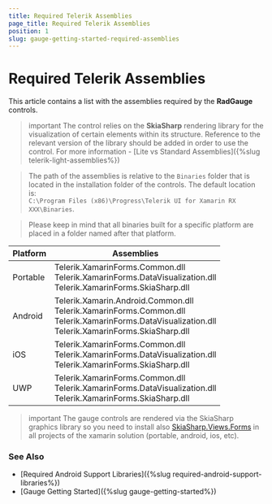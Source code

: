 ```yaml
---
title: Required Telerik Assemblies
page_title: Required Telerik Assemblies
position: 1
slug: gauge-getting-started-required-assemblies
---
```


# Required Telerik Assemblies

This article contains a list with the assemblies required by the **RadGauge** controls.

>important The control relies on the **SkiaSharp** rendering library for the visualization of certain elements within its structure. Reference to the relevant version of the library should be added in order to use the control. For more information - [Lite vs Standard Assemblies]({%slug telerik-light-assemblies%})

> The path of the assemblies is relative to the `Binaries` folder that is located in the installation folder of the controls. The default location is:  
> `C:\Program Files (x86)\Progress\Telerik UI for Xamarin RX XXX\Binaries`.

> Please keep in mind that all binaries built for a specific platform are placed in a folder named after that platform.

| Platform | Assemblies |
| -------- | ---------- |
| Portable | Telerik.XamarinForms.Common.dll <br/> Telerik.XamarinForms.DataVisualization.dll <br/> Telerik.XamarinForms.SkiaSharp.dll |
| Android  | Telerik.Xamarin.Android.Common.dll <br/> Telerik.XamarinForms.Common.dll <br/> Telerik.XamarinForms.DataVisualization.dll <br/> Telerik.XamarinForms.SkiaSharp.dll |
| iOS      | Telerik.XamarinForms.Common.dll <br/> Telerik.XamarinForms.DataVisualization.dll <br/> Telerik.XamarinForms.SkiaSharp.dll |
| UWP      | Telerik.XamarinForms.Common.dll <br/> Telerik.XamarinForms.DataVisualization.dll <br/> Telerik.XamarinForms.SkiaSharp.dll |

>important The gauge controls are rendered via the SkiaSharp graphics library so you need to install also [SkiaSharp.Views.Forms](https://www.nuget.org/packages/SkiaSharp.Views.Forms) in all projects of the xamarin solution (portable, android, ios, etc). 

### See Also

- [Required Android Support Libraries]({%slug required-android-support-libraries%})
- [Gauge Getting Started]({%slug gauge-getting-started%})
